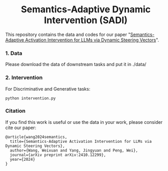 <div align="center">
<h1>
Semantics-Adaptive Dynamic Intervention (SADI)
</h1>
</div>

This repository contains the data and codes for our paper "[Semantics-Adaptive Activation Intervention for LLMs via Dynamic Steering Vectors](https://arxiv.org/pdf/2410.12299)".

### 1. Data 

Please download the data of downstream tasks and put it in ./data/

### 2. Intervention

For Discriminative and Generative tasks:

```
python intervention.py
```



### Citation
If you find this work is useful or use the data in your work, please consider cite our paper:

```
@article{wang2024semantics,
  title={Semantics-Adaptive Activation Intervention for LLMs via Dynamic Steering Vectors},
  author={Wang, Weixuan and Yang, Jingyuan and Peng, Wei},
  journal={arXiv preprint arXiv:2410.12299},
  year={2024}
}
```
